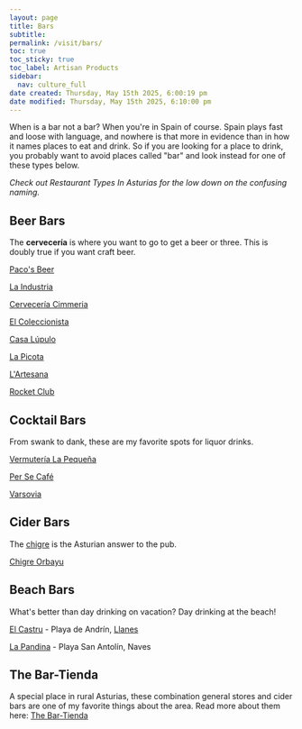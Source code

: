 ```yaml
---
layout: page
title: Bars
subtitle: 
permalink: /visit/bars/
toc: true
toc_sticky: true
toc_label: Artisan Products
sidebar:
  nav: culture_full
date created: Thursday, May 15th 2025, 6:00:19 pm
date modified: Thursday, May 15th 2025, 6:10:00 pm
---
```

When is a bar not a bar? When you're in Spain of course. Spain plays fast and loose with language, and nowhere is that more in evidence than in how it names places to eat and drink. So if you are looking for a place to drink, you probably want to avoid places called "bar" and look instead for one of these types below.

*Check out Restaurant Types In Asturias for the low down on the confusing naming.* 

## Beer Bars

The **cervecería** is where you want to go to get a beer or three. This is doubly true if you want craft beer.

[Paco's Beer](https://eatingasturias.com/index.php?title=Paco%27s_Beer&action=edit&redlink=1 "Paco's Beer (page does not exist)")

[La Industria](https://eatingasturias.com/index.php?title=La_Industria&action=edit&redlink=1 "La Industria (page does not exist)")

[Cervecería Cimmeria](https://eatingasturias.com/index.php?title=Cervecer%C3%ADa_Cimmeria&action=edit&redlink=1 "Cervecería Cimmeria (page does not exist)")

[El Coleccionista](https://eatingasturias.com/index.php?title=El_Coleccionista&action=edit&redlink=1 "El Coleccionista (page does not exist)")

[Casa Lúpulo](https://eatingasturias.com/index.php?title=Casa_L%C3%BApulo&action=edit&redlink=1 "Casa Lúpulo (page does not exist)")

[La Picota](https://eatingasturias.com/index.php?title=La_Picota&action=edit&redlink=1 "La Picota (page does not exist)")

[L'Artesana](https://eatingasturias.com/index.php?title=L%27Artesana&action=edit&redlink=1 "L'Artesana (page does not exist)")

[Rocket Club](https://eatingasturias.com/index.php?title=Rocket_Club&action=edit&redlink=1 "Rocket Club (page does not exist)")

## Cocktail Bars

From swank to dank, these are my favorite spots for liquor drinks.

[Vermutería La Pequeña](https://eatingasturias.com/index.php?title=Vermuter%C3%ADa_La_Peque%C3%B1a&action=edit&redlink=1 "Vermutería La Pequeña (page does not exist)")

[Per Se Café](https://eatingasturias.com/index.php?title=Per_Se_Caf%C3%A9&action=edit&redlink=1 "Per Se Café (page does not exist)")

[Varsovia](https://eatingasturias.com/index.php?title=Varsovia&action=edit&redlink=1 "Varsovia (page does not exist)")

## Cider Bars

The [chigre](https://eatingasturias.com/wiki/Chigre "Chigre") is the Asturian answer to the pub.

[Chigre Orbayu](https://eatingasturias.com/index.php?title=Chigre_Orbayu&action=edit&redlink=1 "Chigre Orbayu (page does not exist)")

## Beach Bars

What's better than day drinking on vacation? Day drinking at the beach!

[El Castru](https://eatingasturias.com/index.php?title=El_Castru&action=edit&redlink=1 "El Castru (page does not exist)") - Playa de Andrín, [Llanes](https://eatingasturias.com/wiki/Llanes "Llanes")

[La Pandina](https://eatingasturias.com/index.php?title=La_Pandina&action=edit&redlink=1 "La Pandina (page does not exist)") - Playa San Antolín, Naves

## The Bar-Tienda
A special place in rural Asturias, these combination general stores and cider bars are one of my favorite things about the area. Read more about them here: [The Bar-Tienda](/visit/bars/bar-tienda.html)